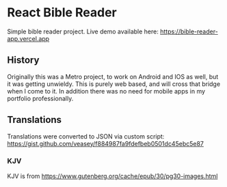 # React Bible Reader

Simple bible reader project.
Live demo available here: https://bible-reader-app.vercel.app

## History

Originally this was a Metro project, to work on Android and IOS as well, but it was getting unwieldy. This is purely web based, and will cross that bridge when I come to it. In addition there was no need for mobile apps in my portfolio professionally.

## Translations

Translations were converted to JSON via custom script:
https://gist.github.com/veasey/f884987fa9fdefbeb0501dc45ebc5e87

### KJV
KJV is from https://www.gutenberg.org/cache/epub/30/pg30-images.html